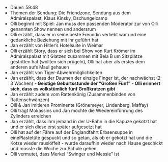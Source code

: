 - Dauer: 59:48
- Themen der Sendung: Die Friendzone, Sendung aus dem Admiralspalast, Klaus Kinsky, Dschungelcamp
- Olli beginnt mit Spiel: Jan muss den passenden Moderator zur von Olli genannten Show nennen und andersrum
- Olli erzählt, dass er in seine beste Freundin verliebt war und eine gedankliche Beziehung mit ihr geführt hat
- Jan erzählt von Hitler’s Hotelsuite in Weimar
- Olli erzählt Story, dass er sich bei Show von Kurt Krömer im Admiralspalast mit Glatzen zusammen mit Bela B um Sitzplätze gestritten hat (wollten sich prügeln), Olli hat aber als erstes dem anderen aufs Maul gehauen
- Jan erzählt von Tiger-Abwehrmöglichkeiten
- Jan erzählt, dass der Daumen der einzige Finger ist, der nachwächst (2-3 Wochen)
**- Geistige Geburtsstunde der “Großen Fünf” - Olli erinnert sich, dass es volkstümlich fünf Großkratzen gibt**
- Jan erzählt zudem vom Rattenkönig (Zusammenbinden von Rattenschwänzen)
- Olli & Jan imitieren Prominente (Grönemeyer, Lindenberg, Maffay)
- Olli trägt Mokassins und Jan möchte die Wiedereinführung des Zylinders erreichen
- Jan erzählt, dass ihm jemand in der U-Bahn in die Kapuze gekotzt hat und er sich diese erst später aufgesetzt hat
- Olli hat auf der Fähre auf der Englandfahrt Erbsensuppe in einePlastetüte gespuckt und so getan, als ob er gekotzt hat und die Kotze wieder rauslöffelt - wurde daraufhin wieder nach Hause geschickt und musste die Woche zur Schule gehen
- Olli vermutet, dass Merkel “Swinger und Messie” ist
